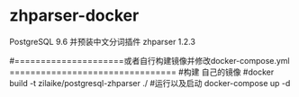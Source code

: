 # zhparser-docker

PostgreSQL 9.6 并预装中文分词插件 zhparser 1.2.3

#=====================或者自行构建镜像并修改docker-compose.yml ================================
#构建 自己的镜像
#docker build -t zilaike/postgresql-zhparser   ./
#运行以及启动
docker-compose up -d 
